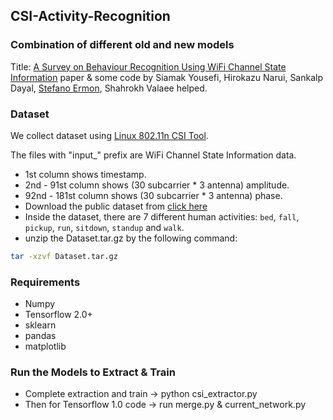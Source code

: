 ## CSI-Activity-Recognition
### Combination of different old and new models
Title: [A Survey on Behaviour Recognition Using WiFi Channel State Information](http://ieeexplore.ieee.org/document/8067693/) paper & some code by Siamak Yousefi, Hirokazu Narui, Sankalp Dayal, [Stefano Ermon](http://cs.stanford.edu/~ermon), Shahrokh Valaee helped.
### Dataset
We collect dataset using [Linux 802.11n CSI Tool](https://dhalperi.github.io/linux-80211n-csitool/).  

The files with "input_" prefix are WiFi Channel State Information data.  
- 1st column shows timestamp.  
- 2nd - 91st column shows (30 subcarrier * 3 antenna) amplitude.  
- 92nd - 181st column shows (30 subcarrier * 3 antenna) phase.
- Download the public dataset from [click here](https://drive.google.com/file/d/19uH0_z1MBLtmMLh8L4BlNA0w-XAFKipM/view?usp=sharing)
- Inside the dataset, there are 7 different human activities: `bed`, `fall`, `pickup`, `run`, `sitdown`, `standup` and `walk`.
- unzip the Dataset.tar.gz by the following command:
```bash
tar -xzvf Dataset.tar.gz
```
### Requirements
- Numpy
- Tensorflow 2.0+
- sklearn
- pandas
- matplotlib

### Run the Models to Extract & Train 
- Complete extraction and train -> python csi_extractor.py
- Then for Tensorflow 1.0 code -> run merge.py & current_network.py

